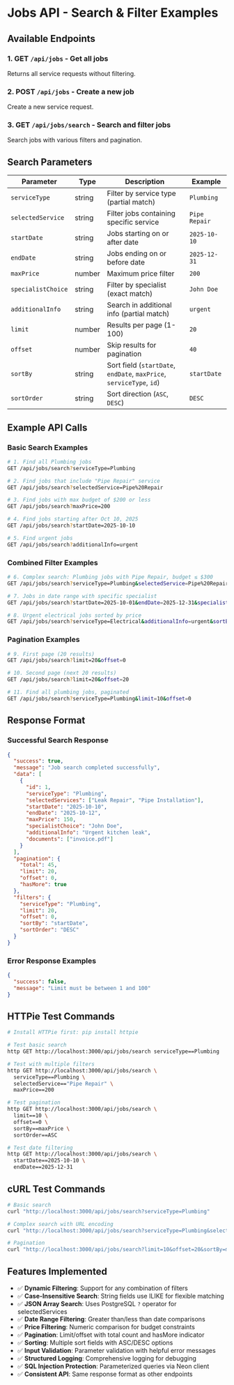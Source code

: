 # Jobs API - Search & Filter Examples

## Available Endpoints

### 1. GET `/api/jobs` - Get all jobs
Returns all service requests without filtering.

### 2. POST `/api/jobs` - Create a new job
Create a new service request.

### 3. GET `/api/jobs/search` - Search and filter jobs
Search jobs with various filters and pagination.

## Search Parameters

| Parameter | Type | Description | Example |
|-----------|------|-------------|---------|
| `serviceType` | string | Filter by service type (partial match) | `Plumbing` |
| `selectedService` | string | Filter jobs containing specific service | `Pipe Repair` |
| `startDate` | string | Jobs starting on or after date | `2025-10-10` |
| `endDate` | string | Jobs ending on or before date | `2025-12-31` |
| `maxPrice` | number | Maximum price filter | `200` |
| `specialistChoice` | string | Filter by specialist (exact match) | `John Doe` |
| `additionalInfo` | string | Search in additional info (partial match) | `urgent` |
| `limit` | number | Results per page (1-100) | `20` |
| `offset` | number | Skip results for pagination | `40` |
| `sortBy` | string | Sort field (`startDate`, `endDate`, `maxPrice`, `serviceType`, `id`) | `startDate` |
| `sortOrder` | string | Sort direction (`ASC`, `DESC`) | `DESC` |

## Example API Calls

### Basic Search Examples

```bash
# 1. Find all Plumbing jobs
GET /api/jobs/search?serviceType=Plumbing

# 2. Find jobs that include "Pipe Repair" service
GET /api/jobs/search?selectedService=Pipe%20Repair

# 3. Find jobs with max budget of $200 or less
GET /api/jobs/search?maxPrice=200

# 4. Find jobs starting after Oct 10, 2025
GET /api/jobs/search?startDate=2025-10-10

# 5. Find urgent jobs
GET /api/jobs/search?additionalInfo=urgent
```

### Combined Filter Examples

```bash
# 6. Complex search: Plumbing jobs with Pipe Repair, budget ≤ $300
GET /api/jobs/search?serviceType=Plumbing&selectedService=Pipe%20Repair&maxPrice=300

# 7. Jobs in date range with specific specialist
GET /api/jobs/search?startDate=2025-10-01&endDate=2025-12-31&specialistChoice=John%20Doe

# 8. Urgent electrical jobs sorted by price
GET /api/jobs/search?serviceType=Electrical&additionalInfo=urgent&sortBy=maxPrice&sortOrder=ASC
```

### Pagination Examples

```bash
# 9. First page (20 results)
GET /api/jobs/search?limit=20&offset=0

# 10. Second page (next 20 results)
GET /api/jobs/search?limit=20&offset=20

# 11. Find all plumbing jobs, paginated
GET /api/jobs/search?serviceType=Plumbing&limit=10&offset=0
```

## Response Format

### Successful Search Response
```json
{
  "success": true,
  "message": "Job search completed successfully",
  "data": [
    {
      "id": 1,
      "serviceType": "Plumbing", 
      "selectedServices": ["Leak Repair", "Pipe Installation"],
      "startDate": "2025-10-10",
      "endDate": "2025-10-12", 
      "maxPrice": 150,
      "specialistChoice": "John Doe",
      "additionalInfo": "Urgent kitchen leak",
      "documents": ["invoice.pdf"]
    }
  ],
  "pagination": {
    "total": 45,
    "limit": 20,
    "offset": 0,
    "hasMore": true
  },
  "filters": {
    "serviceType": "Plumbing",
    "limit": 20,
    "offset": 0,
    "sortBy": "startDate",
    "sortOrder": "DESC"
  }
}
```

### Error Response Examples
```json
{
  "success": false,
  "message": "Limit must be between 1 and 100"
}
```

## HTTPie Test Commands

```bash
# Install HTTPie first: pip install httpie

# Test basic search
http GET http://localhost:3000/api/jobs/search serviceType==Plumbing

# Test with multiple filters
http GET http://localhost:3000/api/jobs/search \
  serviceType==Plumbing \
  selectedService=="Pipe Repair" \
  maxPrice==200

# Test pagination
http GET http://localhost:3000/api/jobs/search \
  limit==10 \
  offset==0 \
  sortBy==maxPrice \
  sortOrder==ASC

# Test date filtering
http GET http://localhost:3000/api/jobs/search \
  startDate==2025-10-10 \
  endDate==2025-12-31
```

## cURL Test Commands

```bash
# Basic search
curl "http://localhost:3000/api/jobs/search?serviceType=Plumbing"

# Complex search with URL encoding
curl "http://localhost:3000/api/jobs/search?serviceType=Plumbing&selectedService=Pipe%20Repair&maxPrice=200"

# Pagination
curl "http://localhost:3000/api/jobs/search?limit=10&offset=20&sortBy=maxPrice&sortOrder=ASC"
```

## Features Implemented

- ✅ **Dynamic Filtering**: Support for any combination of filters
- ✅ **Case-Insensitive Search**: String fields use ILIKE for flexible matching  
- ✅ **JSON Array Search**: Uses PostgreSQL `?` operator for selectedServices
- ✅ **Date Range Filtering**: Greater than/less than date comparisons
- ✅ **Price Filtering**: Numeric comparison for budget constraints
- ✅ **Pagination**: Limit/offset with total count and hasMore indicator
- ✅ **Sorting**: Multiple sort fields with ASC/DESC options
- ✅ **Input Validation**: Parameter validation with helpful error messages
- ✅ **Structured Logging**: Comprehensive logging for debugging
- ✅ **SQL Injection Protection**: Parameterized queries via Neon client
- ✅ **Consistent API**: Same response format as other endpoints